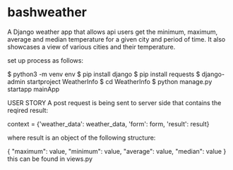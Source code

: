 # bashweather

A Django weather app that allows api users get 
the minimum, maximum, average and median temperature for a given city and period of time.
It also showcases a view of various cities and their temperature.

set up process as follows:

$ python3 -m venv env
$ pip install django
$ pip install requests
$ django-admin startproject WeatherInfo
$ cd WeatherInfo
$ python manage.py startapp mainApp



USER STORY
A post request is being sent to server side that contains the reqired result:

context = {'weather_data': weather_data, 'form': form, 'result': result}

where result is an object of the following structure:

{
 "maximum": value,
 "minimum": value,
 "average": value,
 "median": value
 }
 this can be found in views.py





